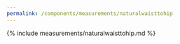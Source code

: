```yaml
---
permalink: /components/measurements/naturalwaisttohip
---
```

{% include measurements/naturalwaisttohip.md %}
